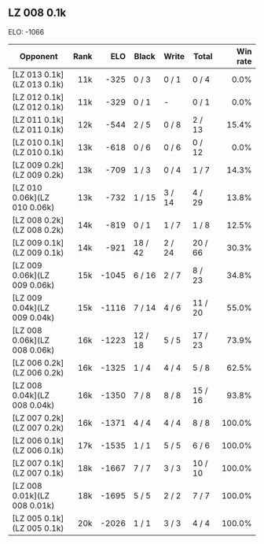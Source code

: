 ## LZ 008 0.1k ##

ELO: -1066

Opponent | Rank | ELO | Black | Write | Total | Win rate
---------|-----:|----:|-------|-------|-------|-------:
[LZ 013 0.1k](LZ 013 0.1k) | 11k | -325 | 0 / 3 | 0 / 1 | 0 / 4 | 0.0%
[LZ 012 0.1k](LZ 012 0.1k) | 11k | -329 | 0 / 1 | - | 0 / 1 | 0.0%
[LZ 011 0.1k](LZ 011 0.1k) | 12k | -544 | 2 / 5 | 0 / 8 | 2 / 13 | 15.4%
[LZ 010 0.1k](LZ 010 0.1k) | 13k | -618 | 0 / 6 | 0 / 6 | 0 / 12 | 0.0%
[LZ 009 0.2k](LZ 009 0.2k) | 13k | -709 | 1 / 3 | 0 / 4 | 1 / 7 | 14.3%
[LZ 010 0.06k](LZ 010 0.06k) | 13k | -732 | 1 / 15 | 3 / 14 | 4 / 29 | 13.8%
[LZ 008 0.2k](LZ 008 0.2k) | 14k | -819 | 0 / 1 | 1 / 7 | 1 / 8 | 12.5%
[LZ 009 0.1k](LZ 009 0.1k) | 14k | -921 | 18 / 42 | 2 / 24 | 20 / 66 | 30.3%
[LZ 009 0.06k](LZ 009 0.06k) | 15k | -1045 | 6 / 16 | 2 / 7 | 8 / 23 | 34.8%
[LZ 009 0.04k](LZ 009 0.04k) | 15k | -1116 | 7 / 14 | 4 / 6 | 11 / 20 | 55.0%
[LZ 008 0.06k](LZ 008 0.06k) | 16k | -1223 | 12 / 18 | 5 / 5 | 17 / 23 | 73.9%
[LZ 006 0.2k](LZ 006 0.2k) | 16k | -1325 | 1 / 4 | 4 / 4 | 5 / 8 | 62.5%
[LZ 008 0.04k](LZ 008 0.04k) | 16k | -1350 | 7 / 8 | 8 / 8 | 15 / 16 | 93.8%
[LZ 007 0.2k](LZ 007 0.2k) | 16k | -1371 | 4 / 4 | 4 / 4 | 8 / 8 | 100.0%
[LZ 006 0.1k](LZ 006 0.1k) | 17k | -1535 | 1 / 1 | 5 / 5 | 6 / 6 | 100.0%
[LZ 007 0.1k](LZ 007 0.1k) | 18k | -1667 | 7 / 7 | 3 / 3 | 10 / 10 | 100.0%
[LZ 008 0.01k](LZ 008 0.01k) | 18k | -1695 | 5 / 5 | 2 / 2 | 7 / 7 | 100.0%
[LZ 005 0.1k](LZ 005 0.1k) | 20k | -2026 | 1 / 1 | 3 / 3 | 4 / 4 | 100.0%

